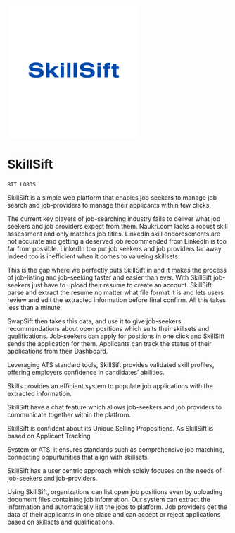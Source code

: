 <img src="./frontend/skillsift/public/skillsift.png" width="300" height="300" />


# SkillSift


`BIT LORDS`


SkillSift is a simple web platform that enables job seekers to manage job search and job-providers to manage their applicants within few clicks.

The current key players of job-searching industry fails to deliver what job seekers and job providers expect from them. Naukri.com lacks a robust skill assessment and only matches job titles. LinkedIn skill endoresements are not accurate and getting a deserved job recommended from LinkedIn is too far from possible. LinkedIn too put job seekers and job providers far away. Indeed too is inefficient when it comes to valueing skillsets.

This is the gap where we perfectly puts SkillSift in and it makes the process of job-listing and job-seeking faster and easier than ever. With SkillSift job-seekers just have to upload their resume to create an account. SkillSift parse and extract the resume no matter what file format it is and lets users review and edit the extracted information before final confirm. All this takes less than a minute.

SwapSift then takes this data, and use it to give job-seekers recommendations about open positions which suits their skillsets and qualifications. Job-seekers can apply for positions in one click and SkillSift sends the application for them. Applicants can track the status of their applications from their Dashboard.

Leveraging ATS standard tools, SkillSift provides validated skill profiles, offering employers confidence in candidates’ abilities.

Skills provides an efficient system to populate job applications with the extracted information.

SkillSift have a chat feature which allows job-seekers and job providers to communicate together within the platfrom.

SkillSift is confident about its Unique Selling Propositions. As SkillSift is based on Applicant Tracking

System or ATS, it ensures standards such as comprehensive job matching, connecting oppurtunities that align with skillsets.

SkillSift has a user centric approach which solely focuses on the needs of job-seekers and job-providers.

Using SkillSift, organizations can list open job positions even by uploading document files containing job information. Our system can extract the information and automatically list the jobs to platform. Job providers get the data of their applicants in one place and can accept or reject applications based on skillsets and qualifications.
